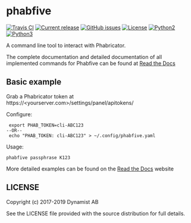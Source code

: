 # phabfive

[![Travis CI](https://travis-ci.com/dynamist/phabfive.svg?branch=master)](https://travis-ci.com/dynamist/phabfive)
[![Current release](https://img.shields.io/github/v/release/dynamist/phabfive.svg)](https://github.com/dynamist/phabfive/releases)
[![GitHub issues](https://img.shields.io/github/issues/dynamist/phabfive.svg?maxAge=360)](https://github.com/dynamist/phabfive/issues)
[![License](https://img.shields.io/github/license/dynamist/phabfive?color=%23fe0000)](https://github.com/dynamist/phabfive/blob/master/LICENSE)
[![Python2](https://img.shields.io/badge/python2-2.7-blue.svg)](https://github.com/dynamist/phabfive/)
[![Python3](https://img.shields.io/badge/python3-3.6,3.7,3.8-blue.svg)](https://github.com/dynamist/phabfive/)

A command line tool to interact with Phabricator.

The complete documentation and detailed documentation of all implemented commands for Phabfive can be found at [Read the Docs](https://phabfive.readthedocs.io/en/latest/)


## Basic example

Grab a Phabricator token at https://<yourserver.com>/settings/panel/apitokens/

Configure:

     export PHAB_TOKEN=cli-ABC123
    --OR--
     echo "PHAB_TOKEN: cli-ABC123" > ~/.config/phabfive.yaml

Usage:

    phabfive passphrase K123

More detailed examples can be found on the [Read the Docs](https://phabfive.readthedocs.io/en/latest/) website


## LICENSE

Copyright (c) 2017-2019 Dynamist AB

See the LICENSE file provided with the source distribution for full details.
